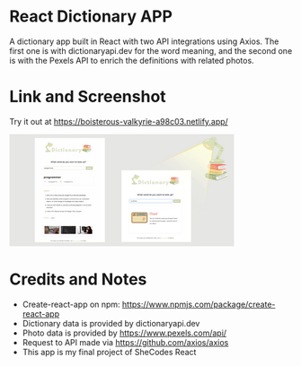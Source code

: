 # React Dictionary APP

A dictionary app built in React with two API integrations using Axios. The first one is with dictionaryapi.dev for the word meaning, and the second one is with the Pexels API to enrich the definitions with related photos. 

# Link and Screenshot

Try it out at https://boisterous-valkyrie-a98c03.netlify.app/

<a href="https://boisterous-valkyrie-a98c03.netlify.app/"/>
    <img width="400" src="https://github.com/ilenia-n/dictionary-react-app/blob/main/src/assets/dictionary-thumbnail.png" />
</a>

# Credits and Notes

- Create-react-app on npm: https://www.npmjs.com/package/create-react-app
- Dictionary data is provided by dictionaryapi.dev
- Photo data is provided by https://www.pexels.com/api/
- Request to API made via https://github.com/axios/axios
- This app is my final project of SheCodes React
